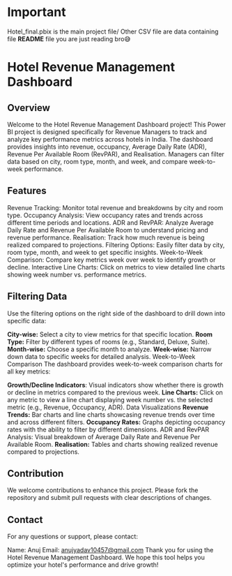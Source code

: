 # Important
Hotel_final.pbix is the main project file/
Other CSV file are data containing file
**README** file you are just reading bro😅

# Hotel Revenue Management Dashboard

## Overview
Welcome to the Hotel Revenue Management Dashboard project! This Power BI project is designed specifically for Revenue Managers to track and analyze key performance metrics across hotels in India. The dashboard provides insights into revenue, occupancy, Average Daily Rate (ADR), Revenue Per Available Room (RevPAR), and Realisation. Managers can filter data based on city, room type, month, and week, and compare week-to-week performance.

## Features
Revenue Tracking: Monitor total revenue and breakdowns by city and room type.
Occupancy Analysis: View occupancy rates and trends across different time periods and locations.
ADR and RevPAR: Analyze Average Daily Rate and Revenue Per Available Room to understand pricing and revenue performance.
Realisation: Track how much revenue is being realized compared to projections.
Filtering Options: Easily filter data by city, room type, month, and week to get specific insights.
Week-to-Week Comparison: Compare key metrics week over week to identify growth or decline.
Interactive Line Charts: Click on metrics to view detailed line charts showing week number vs. performance metrics.

## Filtering Data
Use the filtering options on the right side of the dashboard to drill down into specific data:

**City-wise:** Select a city to view metrics for that specific location.
**Room Type:** Filter by different types of rooms (e.g., Standard, Deluxe, Suite).
**Month-wise:** Choose a specific month to analyze.
**Week-wise:** Narrow down data to specific weeks for detailed analysis.
Week-to-Week Comparison
The dashboard provides week-to-week comparison charts for all key metrics:

**Growth/Decline Indicators**: Visual indicators show whether there is growth or decline in metrics compared to the previous week.
**Line Charts:** Click on any metric to view a line chart displaying week number vs. the selected metric (e.g., Revenue, Occupancy, ADR).
Data Visualizations
**Revenue Trends:** Bar charts and line charts showcasing revenue trends over time and across different filters.
**Occupancy Rates:** Graphs depicting occupancy rates with the ability to filter by different dimensions.
ADR and RevPAR Analysis: Visual breakdown of Average Daily Rate and Revenue Per Available Room.
**Realisation:** Tables and charts showing realized revenue compared to projections.

## Contribution
We welcome contributions to enhance this project. Please fork the repository and submit pull requests with clear descriptions of changes.

## Contact
For any questions or support, please contact:

Name: Anuj
Email: anujyadav10457@gmail.com
Thank you for using the Hotel Revenue Management Dashboard. We hope this tool helps you optimize your hotel's performance and drive growth!








